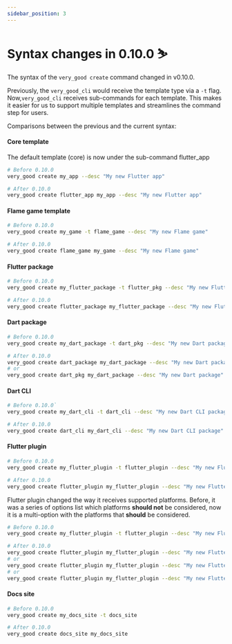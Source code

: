 ```yaml
---
sidebar_position: 3
---
```


# Syntax changes in 0.10.0 ⛷️

The syntax of the `very_good create` command changed in v0.10.0.

Previously, the `very_good_cli` would receive the template type via a `-t` flag. Now,`very_good_cli` receives sub-commands for each template. This makes it easier for us to support multiple templates and streamlines the command step for users.

Comparisons between the previous and the current syntax:

#### Core template

The default template (core) is now under the sub-command flutter_app

```sh
# Before 0.10.0
very_good create my_app --desc "My new Flutter app"

# After 0.10.0
very_good create flutter_app my_app --desc "My new Flutter app"
```

#### Flame game template

```sh
# Before 0.10.0
very_good create my_game -t flame_game --desc "My new Flame game"

# After 0.10.0
very_good create flame_game my_game --desc "My new Flame game"
```

#### Flutter package

```sh
# Before 0.10.0
very_good create my_flutter_package -t flutter_pkg --desc "My new Flutter package"

# After 0.10.0
very_good create flutter_package my_flutter_package --desc "My new Flutter package"
```

#### Dart package

```sh
# Before 0.10.0
very_good create my_dart_package -t dart_pkg --desc "My new Dart package"

# After 0.10.0
very_good create dart_package my_dart_package --desc "My new Dart package"
# or
very_good create dart_pkg my_dart_package --desc "My new Dart package"
```

#### Dart CLI

```sh
# Before 0.10.0`
very_good create my_dart_cli -t dart_cli --desc "My new Dart CLI package"

# After 0.10.0
very_good create dart_cli my_dart_cli --desc "My new Dart CLI package"
```

#### Flutter plugin

```sh
# Before 0.10.0
very_good create my_flutter_plugin -t flutter_plugin --desc "My new Flutter plugin"

# After 0.10.0
very_good create flutter_plugin my_flutter_plugin --desc "My new Flutter plugin"
```

Flutter plugin changed the way it receives supported platforms.
Before, it was a series of options list which platforms **should not** be considered,
now it is a multi-option with the platforms that **should** be considered.

```sh
# Before 0.10.0
very_good create my_flutter_plugin -t flutter_plugin --desc "My new Flutter plugin" --windows false --macos false --linux false

# After 0.10.0
very_good create flutter_plugin my_flutter_plugin --desc "My new Flutter plugin" --platforms android,ios,web
# or
very_good create flutter_plugin my_flutter_plugin --desc "My new Flutter plugin" --platforms=android,ios,web
# or
very_good create flutter_plugin my_flutter_plugin --desc "My new Flutter plugin" --platforms android --platforms ios --platforms web
```

#### Docs site

```sh
# Before 0.10.0
very_good create my_docs_site -t docs_site

# After 0.10.0
very_good create docs_site my_docs_site
```
